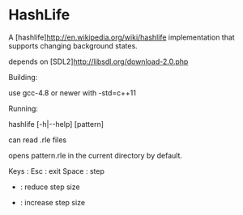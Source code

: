 HashLife
============

A [hashlife]<http://en.wikipedia.org/wiki/hashlife> implementation that supports changing background states.

depends on [SDL2]<http://libsdl.org/download-2.0.php>

Building:

use gcc-4.8 or newer with -std=c++11

Running:

hashlife \[-h|--help\] \[pattern\]

can read .rle files

opens pattern.rle in the current directory by default.

Keys :
Esc : exit
Space : step
- : reduce step size
+ : increase step size



